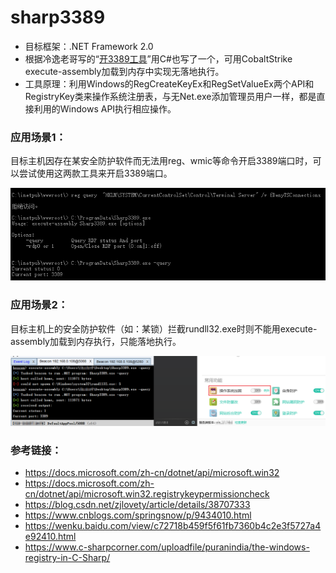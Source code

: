 # sharp3389
* 目标框架：.NET Framework 2.0
* 根据冷逸老哥写的“[开3389工具](https://github.com/lengjibo/RedTeamTools/tree/master/windows/%E5%BC%803389%E5%B7%A5%E5%85%B7)”用C#也写了一个，可用CobaltStrike execute-assembly加载到内存中实现无落地执行。
* 工具原理：利用Windows的RegCreateKeyEx和RegSetValueEx两个API和RegistryKey类来操作系统注册表，与无Net.exe添加管理员用户一样，都是直接利用的Windows API执行相应操作。

### 应用场景1：
目标主机因存在某安全防护软件而无法用reg、wmic等命令开启3389端口时，可以尝试使用这两款工具来开启3389端口。

![open3389](./open3389.png "open3389")

### 应用场景2：
目标主机上的安全防护软件（如：某锁）拦截rundll32.exe时则不能用execute-assembly加载到内存执行，只能落地执行。

![open3389-1](./open3389-1.png "open3389-1")

### 参考链接：
* https://docs.microsoft.com/zh-cn/dotnet/api/microsoft.win32
* https://docs.microsoft.com/zh-cn/dotnet/api/microsoft.win32.registrykeypermissioncheck
* https://blog.csdn.net/zjlovety/article/details/38707333
* https://www.cnblogs.com/springsnow/p/9434010.html
* https://wenku.baidu.com/view/c72718b459f5f61fb7360b4c2e3f5727a4e92410.html
* https://www.c-sharpcorner.com/uploadfile/puranindia/the-windows-registry-in-C-Sharp/
